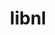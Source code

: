 ---
title: "libnl"
layout: cache
categories: [package, v0.18.1]
meta: {"versions": ["3.3.0"], "compilers": ["gcc@=7.3.1", "gcc@=7.5.0"], "oss": ["amzn2", "ubuntu18.04"], "platforms": ["linux"], "targets": ["aarch64", "graviton2", "x86_64", "x86_64_v3", "x86_64_v4"], "stacks": ["aws-ahug", "aws-ahug-aarch64", "aws-isc", "aws-isc-aarch64", "radiuss", "root"], "num_specs": 9, "num_specs_by_stack": {"aws-ahug": 2, "aws-isc": 4, "root": 9, "aws-isc-aarch64": 4, "aws-ahug-aarch64": 2, "radiuss": 1}}
spec_details: [{"hash": "fc2vyeaeuvlvncdgz664bgzuavomuqkf", "compiler": "gcc@=7.3.1", "versions": ["3.3.0"], "os": "amzn2", "platform": "linux", "target": "x86_64_v4", "variants": [], "stacks": ["aws-ahug", "aws-isc", "root"], "size": "-", "tarball": "https://binaries.spack.io/releases/v0.18.1/build_cache/linux-amzn2-x86_64_v4/gcc-7.3.1/libnl-3.3.0/linux-amzn2-x86_64_v4-gcc-7.3.1-libnl-3.3.0-fc2vyeaeuvlvncdgz664bgzuavomuqkf.spack"}, {"hash": "okfurvx2zwiai4hw4oxfxlh6goydgc7b", "compiler": "gcc@=7.3.1", "versions": ["3.3.0"], "os": "amzn2", "platform": "linux", "target": "graviton2", "variants": [], "stacks": ["root", "aws-isc-aarch64", "aws-ahug-aarch64"], "size": "-", "tarball": "https://binaries.spack.io/releases/v0.18.1/build_cache/linux-amzn2-graviton2/gcc-7.3.1/libnl-3.3.0/linux-amzn2-graviton2-gcc-7.3.1-libnl-3.3.0-okfurvx2zwiai4hw4oxfxlh6goydgc7b.spack"}, {"hash": "p4iqyhwx46inrotlgtoimxfyhgcf7bbb", "compiler": "gcc@=7.3.1", "versions": ["3.3.0"], "os": "amzn2", "platform": "linux", "target": "aarch64", "variants": [], "stacks": ["root", "aws-isc-aarch64", "aws-ahug-aarch64"], "size": "-", "tarball": "https://binaries.spack.io/releases/v0.18.1/build_cache/linux-amzn2-aarch64/gcc-7.3.1/libnl-3.3.0/linux-amzn2-aarch64-gcc-7.3.1-libnl-3.3.0-p4iqyhwx46inrotlgtoimxfyhgcf7bbb.spack"}, {"hash": "v76q2ooeqscns2txkz4tcendaeg5eoea", "compiler": "gcc@=7.3.1", "versions": ["3.3.0"], "os": "amzn2", "platform": "linux", "target": "x86_64_v3", "variants": [], "stacks": ["root", "aws-isc"], "size": "-", "tarball": "https://binaries.spack.io/releases/v0.18.1/build_cache/linux-amzn2-x86_64_v3/gcc-7.3.1/libnl-3.3.0/linux-amzn2-x86_64_v3-gcc-7.3.1-libnl-3.3.0-v76q2ooeqscns2txkz4tcendaeg5eoea.spack"}, {"hash": "2azjdj5ygd7ks655ude5ofkspjzhxojm", "compiler": "gcc@=7.3.1", "versions": ["3.3.0"], "os": "amzn2", "platform": "linux", "target": "x86_64_v3", "variants": [], "stacks": ["aws-ahug", "aws-isc", "root"], "size": "-", "tarball": "https://binaries.spack.io/releases/v0.18.1/build_cache/linux-amzn2-x86_64_v3/gcc-7.3.1/libnl-3.3.0/linux-amzn2-x86_64_v3-gcc-7.3.1-libnl-3.3.0-2azjdj5ygd7ks655ude5ofkspjzhxojm.spack"}, {"hash": "2pczzuaykxwkuwep62zar7idvgij2vtt", "compiler": "gcc@=7.3.1", "versions": ["3.3.0"], "os": "amzn2", "platform": "linux", "target": "graviton2", "variants": [], "stacks": ["root", "aws-isc-aarch64"], "size": "-", "tarball": "https://binaries.spack.io/releases/v0.18.1/build_cache/linux-amzn2-graviton2/gcc-7.3.1/libnl-3.3.0/linux-amzn2-graviton2-gcc-7.3.1-libnl-3.3.0-2pczzuaykxwkuwep62zar7idvgij2vtt.spack"}, {"hash": "eprepi6v53gq5f77srxv3amvy3tc2ldq", "compiler": "gcc@=7.3.1", "versions": ["3.3.0"], "os": "amzn2", "platform": "linux", "target": "aarch64", "variants": [], "stacks": ["root", "aws-isc-aarch64"], "size": "-", "tarball": "https://binaries.spack.io/releases/v0.18.1/build_cache/linux-amzn2-aarch64/gcc-7.3.1/libnl-3.3.0/linux-amzn2-aarch64-gcc-7.3.1-libnl-3.3.0-eprepi6v53gq5f77srxv3amvy3tc2ldq.spack"}, {"hash": "2v4xgfwasnuf4lip4ukg335mexy7jcau", "compiler": "gcc@=7.5.0", "versions": ["3.3.0"], "os": "ubuntu18.04", "platform": "linux", "target": "x86_64", "variants": [], "stacks": ["radiuss", "root"], "size": "-", "tarball": "https://binaries.spack.io/releases/v0.18.1/build_cache/linux-ubuntu18.04-x86_64/gcc-7.5.0/libnl-3.3.0/linux-ubuntu18.04-x86_64-gcc-7.5.0-libnl-3.3.0-2v4xgfwasnuf4lip4ukg335mexy7jcau.spack"}, {"hash": "7b3bmfaoqe4xkcrcjm56qu46wfx4du7m", "compiler": "gcc@=7.3.1", "versions": ["3.3.0"], "os": "amzn2", "platform": "linux", "target": "x86_64_v4", "variants": [], "stacks": ["root", "aws-isc"], "size": "-", "tarball": "https://binaries.spack.io/releases/v0.18.1/build_cache/linux-amzn2-x86_64_v4/gcc-7.3.1/libnl-3.3.0/linux-amzn2-x86_64_v4-gcc-7.3.1-libnl-3.3.0-7b3bmfaoqe4xkcrcjm56qu46wfx4du7m.spack"}]
---